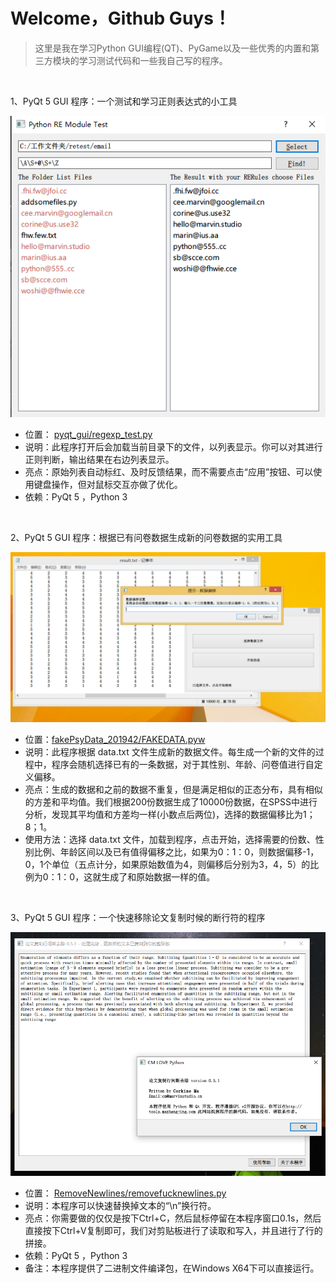 # Welcome，Github Guys！

> 这里是我在学习Python GUI编程(QT)、PyGame以及一些优秀的内置和第三方模块的学习测试代码和一些我自己写的程序。

<br>

1、PyQt 5 GUI 程序：一个测试和学习正则表达式的小工具

![](media/remt.png)

- 位置： [pyqt_gui/regexp_test.py](pyqt_gui/regexp_test.py)
- 说明：此程序打开后会加载当前目录下的文件，以列表显示。你可以对其进行正则判断，输出结果在右边列表显示。
- 亮点：原始列表自动标红、及时反馈结果，而不需要点击“应用”按钮、可以使用键盘操作，但对鼠标交互亦做了优化。
- 依赖：PyQt 5 ，Python 3

<br>

2、PyQt 5 GUI 程序：根据已有问卷数据生成新的问卷数据的实用工具

![](media/fake.png)

- 位置：[fakePsyData_201942/FAKEDATA.pyw](https://github.com/corkine/cmTools/tree/master/fakePsyData_201942)
- 说明：此程序根据 data.txt 文件生成新的数据文件。每生成一个新的文件的过程中，程序会随机选择已有的一条数据，对于其性别、年龄、问卷值进行自定义偏移。
- 亮点：生成的数据和之前的数据不重复，但是满足相似的正态分布，具有相似的方差和平均值。我们根据200份数据生成了10000份数据，在SPSS中进行分析，发现其平均值和方差均一样(小数点后两位)，选择的数据偏移比为1；8；1。
- 使用方法：选择 data.txt 文件，加载到程序，点击开始，选择需要的份数、性别比例、年龄区间以及已有值得偏移之比，如果为0：1：0，则数据偏移-1，0，1个单位（五点计分，如果原始数值为4，则偏移后分别为3，4，5）的比例为0：1：0，这就生成了和原始数据一样的值。

<br>

3、PyQt 5 GUI 程序：一个快速移除论文复制时候的断行符的程序

![](media/cmnl.png)

- 位置： [RemoveNewlines/removefucknewlines.py](https://github.com/corkine/cmTools/tree/master/RemoveNewlines)
- 说明：本程序可以快速替换掉文本的“\\n”换行符。
- 亮点：你需要做的仅仅是按下Ctrl+C，然后鼠标停留在本程序窗口0.1s，然后直接按下Ctrl+V复制即可，我们对剪贴板进行了读取和写入，并且进行了行的拼接。
- 依赖：PyQt 5 ，Python 3
- 备注：本程序提供了二进制文件编译包，在Windows X64下可以直接运行。

